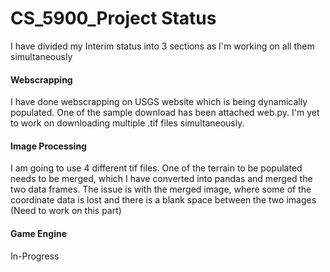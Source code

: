 # CS_5900_Project Status
I have divided my Interim status into 3 sections as I'm working on all them simultaneously
#### Webscrapping
I have done webscrapping on USGS website which is being dynamically populated. 
One of the sample download has been attached web.py. I'm yet to work on downloading multiple .tif files simultaneously.
#### Image Processing
I am going to use 4 different tif files. One of the terrain to be populated needs to be merged, which I have converted into pandas and merged the two data frames. 
The issue is with the merged image, where some of the coordinate data is lost and there is a blank space between the two images (Need to work on this part)
#### Game Engine
In-Progress
